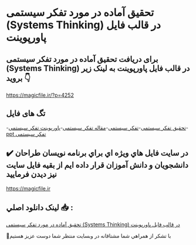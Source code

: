 # تحقیق آماده در مورد تفکر سیستمی (Systems Thinking) در قالب فایل پاورپوینت

## برای دریافت تحقیق آماده در مورد تفکر سیستمی (Systems Thinking) در قالب فایل پاورپوینت به لینک زیر بروید 👇

https://magicfile.ir/?p=4252

## تگ های فایل

-[تحقیق تفکر سیستمی](https://magicfile.ir/product/%d8%aa%d8%ad%d9%82%db%8c%d9%82-%d8%aa%d9%81%da%a9%d8%b1-%d8%b3%db%8c%d8%b3%d8%aa%d9%85%db%8c-systems-thinking-%d9%be%d8%a7%d9%88%d8%b1%d9%be%d9%88%db%8c%d9%86%d8%aa/)-[تفکر سیستمی](https://magicfile.ir/product/%d8%aa%d8%ad%d9%82%db%8c%d9%82-%d8%aa%d9%81%da%a9%d8%b1-%d8%b3%db%8c%d8%b3%d8%aa%d9%85%db%8c-systems-thinking-%d9%be%d8%a7%d9%88%d8%b1%d9%be%d9%88%db%8c%d9%86%d8%aa/)-[مقاله تفکر سیستمی](https://magicfile.ir/product/%d8%aa%d8%ad%d9%82%db%8c%d9%82-%d8%aa%d9%81%da%a9%d8%b1-%d8%b3%db%8c%d8%b3%d8%aa%d9%85%db%8c-systems-thinking-%d9%be%d8%a7%d9%88%d8%b1%d9%be%d9%88%db%8c%d9%86%d8%aa/)-[پاورپوینت تفکر سیستمی](https://magicfile.ir/product/%d8%aa%d8%ad%d9%82%db%8c%d9%82-%d8%aa%d9%81%da%a9%d8%b1-%d8%b3%db%8c%d8%b3%d8%aa%d9%85%db%8c-systems-thinking-%d9%be%d8%a7%d9%88%d8%b1%d9%be%d9%88%db%8c%d9%86%d8%aa/)-[ppt تفکر سیستمی](https://magicfile.ir/product/%d8%aa%d8%ad%d9%82%db%8c%d9%82-%d8%aa%d9%81%da%a9%d8%b1-%d8%b3%db%8c%d8%b3%d8%aa%d9%85%db%8c-systems-thinking-%d9%be%d8%a7%d9%88%d8%b1%d9%be%d9%88%db%8c%d9%86%d8%aa/)

## ✔️ در سايت فايل هاي ويژه اي براي برنامه نويسان طراحان دانشجويان و دانش آموزان قرار داده ايم از بقيه فايل سايت نيز ديدن فرماييد

https://magicfile.ir


## لينک دانلود اصلي 📥 :

[تحقیق آماده در مورد تفکر سیستمی (Systems Thinking) در قالب فایل پاورپوینت](https://magicfile.ir/product/%d8%aa%d8%ad%d9%82%db%8c%d9%82-%d8%aa%d9%81%da%a9%d8%b1-%d8%b3%db%8c%d8%b3%d8%aa%d9%85%db%8c-systems-thinking-%d9%be%d8%a7%d9%88%d8%b1%d9%be%d9%88%db%8c%d9%86%d8%aa/) 


🙏با تشکر از همراهي شما مشتاقانه در وبسایت منتظر شما دوست عزیز هستیم

